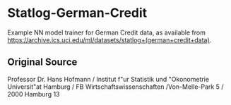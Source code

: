 # Statlog-German-Credit

Example NN model trainer for German Credit data, as available from https://archive.ics.uci.edu/ml/datasets/statlog+(german+credit+data).

## Original Source
Professor Dr. Hans Hofmann / Institut f"ur Statistik und "Okonometrie
Universit"at Hamburg / FB Wirtschaftswissenschaften /Von-Melle-Park 5 / 2000 Hamburg 13
